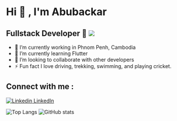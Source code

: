 # Hi 👋 , I'm Abubackar 
 
  ## Fullstack Developer :rocket:   <img src="https://hits.seeyoufarm.com/api/count/incr/badge.svg?url=https%3A%2F%2Fgithub.com%2F{username}1212%2Fhit-counter">
 

- 🔭 I’m currently working in Phnom Penh, Cambodia
- 🌱 I’m currently learning Flutter
- 👯 I’m looking to collaborate with other developers
- ⚡️ Fun fact I love driving, trekking, swimming, and playing cricket.

## Connect with me : 
[![Linkedin](https://i.stack.imgur.com/gVE0j.png) LinkedIn]([https://www.linkedin.com/](https://www.linkedin.com/in/abubackar-sidique-01b0b3249))

![Top Langs](https://github-readme-stats.vercel.app/api/top-langs/?username=Abubackar1991&layout=compact)     ![GitHub stats](https://github-readme-stats.vercel.app/api?username=Abubackar1991)
